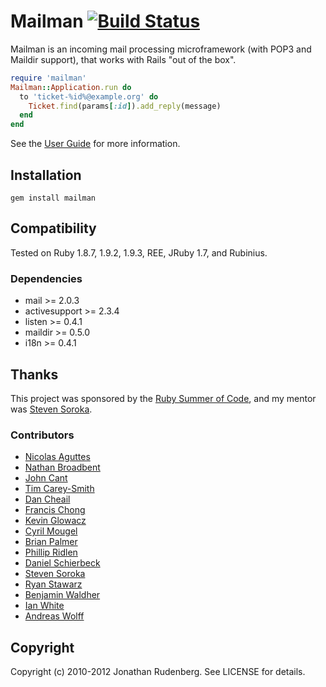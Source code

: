 # Mailman [![Build Status](https://secure.travis-ci.org/titanous/mailman.png)](https://secure.travis-ci.org/titanous/mailman)

Mailman is an incoming mail processing microframework (with POP3 and Maildir
support), that works with Rails "out of the box".

```ruby
require 'mailman'
Mailman::Application.run do
  to 'ticket-%id%@example.org' do 
    Ticket.find(params[:id]).add_reply(message)
  end
end
```

See the [User Guide](https://github.com/titanous/mailman/blob/master/USER_GUIDE.md) for more information.


## Installation

    gem install mailman

## Compatibility

Tested on Ruby 1.8.7, 1.9.2, 1.9.3, REE, JRuby 1.7, and Rubinius.

### Dependencies

 * mail >= 2.0.3
 * activesupport >= 2.3.4
 * listen >= 0.4.1
 * maildir >= 0.5.0
 * i18n >= 0.4.1

## Thanks

This project was sponsored by the [Ruby Summer of Code](http://rubysoc.org),
and my mentor was [Steven Soroka](http://github.com/ssoroka).

### Contributors

- [Nicolas Aguttes](http://github.com/tranquiliste)
- [Nathan Broadbent](https://github.com/ndbroadbent)
- [John Cant](https://github.com/johncant)
- [Tim Carey-Smith](http://github.com/halorgium)
- [Dan Cheail](https://github.com/DanCheail)
- [Francis Chong](https://github.com/siuying)
- [Kevin Glowacz](https://github.com/kjg)
- [Cyril Mougel](http://github.com/shingara)
- [Brian Palmer](https://github.com/codekitchen)
- [Phillip Ridlen](https://github.com/philtr)
- [Daniel Schierbeck](http://github.com/dasch)
- [Steven Soroka](http://github.com/ssoroka)
- [Ryan Stawarz](https://github.com/rstawarz)
- [Benjamin Waldher](https://github.com/lgbr)
- [Ian White](http://github.com/ianwhite)
- [Andreas Wolff](https://github.com/rubyphunk)


## Copyright

Copyright (c) 2010-2012 Jonathan Rudenberg. See LICENSE for details.
